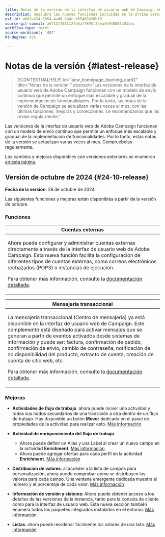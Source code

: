 ```yaml
---
title: Notas de la versión de la interfaz de usuario web de Campaign v8
description: Descubra las nuevas funciones incluidas en la última versión de la interfaz de usuario web de Campaign
exl-id: a0d2ab24-1854-4ad6-8a8c-b55488b20bf9
source-git-commit: a6713f451112fb5af7895f34ea4e938857c013ac
workflow-type: tm+mt
source-wordcount: '407'
ht-degree: 42%

---
```


# Notas de la versión  {#latest-release}

>[!CONTEXTUALHELP]
>id="acw_homepage_learning_card2"
>title="Notas de la versión "
>abstract="Las versiones de la interfaz de usuario web de Adobe Campaign funcionan con un modelo de envío continuo que permite un enfoque más escalable y gradual de la implementación de funcionalidades. Por lo tanto, las notas de la versión de Campaign se actualizan varias veces al mes, con las últimas funciones, mejoras y correcciones. Le recomendamos que las revise regularmente."

Las versiones de la interfaz de usuario web de Adobe Campaign funcionan con un modelo de envío continuo que permite un enfoque más escalable y gradual de la implementación de funcionalidades. Por lo tanto, estas notas de la versión se actualizan varias veces al mes. Compruébelas regularmente.

Los cambios y mejoras disponibles con versiones anteriores se enumeran [en esta página](release-notes-24.md).

## Versión de octubre de 2024 {#24-10-release}

**Fecha de la versión**: 29 de octubre de 2024

Las siguientes funciones y mejoras están disponibles a partir de la versión de octubre.

### Funciones

<table>
<thead>
<tr>
<th><strong>Cuentas externas</strong><br/></th>
</tr>
</thead>
<tbody>
<tr>
<td>
<p>Ahora puede configurar y administrar cuentas externas directamente a través de la interfaz de usuario web de Adobe Campaign. Esta nueva función facilita la configuración de diferentes tipos de cuentas externas, como correos electrónicos rechazados (POP3) o instancias de ejecución.</p>
<p>Para obtener más información, consulte la <a href="../administration/external-account.md">documentación detallada</a>.</p>
</td>
</tr>
</tbody>
</table>


<table>
<thead>
<tr>
<th><strong>Mensajería transaccional</strong><br/></th>
</tr>
</thead>
<tbody>
<tr>
<td>
<p>La mensajería transaccional (Centro de mensajería) ya está disponible en la interfaz de usuario web de Campaign. Este complemento está diseñado para activar mensajes que se generan a partir de eventos activados desde sistemas de información y puede ser: factura, confirmación de pedido, confirmación de envío, cambio de contraseña, notificación de no disponibilidad del producto, extracto de cuenta, creación de cuenta de sitio web, etc.</p>
<p>Para obtener más información, consulte la <a href="../transactional-messaging/transactional.md">documentación detallada</a>.</p>
</td>
</tr>
</tbody>
</table>

<!--table>
<thead>
<tr>
<th><strong>External deliveries</strong><br/></th>
</tr>
</thead>
<tbody>
<tr>
<td>
<p>You can now define External deliveries, and External delivery templates, in Campaign web user interface. With this mode, messages are generated in an input file which can be shared with your external provider. The External delivery mode is the default mode for the direct mail channel.</p>
</td>
</tr>
</tbody>
</table-->


### Mejoras

* **Actividades de flujo de trabajo**: ahora puede mover una actividad y todos sus nodos secundarios de una transición a otra dentro de un flujo de trabajo. Hay disponible un botón **Mover** dedicado en el panel de propiedades de la actividad para realizar esto. [Más información](../workflows/orchestrate-activities.md#move)

* **Actividad de enriquecimiento del flujo de trabajo**

   * Ahora puede definir un Alias y una Label al crear un nuevo campo en la actividad **Enrichment**. [Más información](../workflows/activities/enrichment.md#collection-settings)
   * Ahora puede agregar ofertas para cada perfil en la actividad **Enrichment**. [Más información](../workflows/activities/enrichment.md##add-offers)

* **Distribución de valores**: al acceder a la lista de campos para personalización, ahora puede comprobar cómo se distribuyen los valores para cada campo. Una ventana emergente dedicada muestra el número y el porcentaje de cada valor. [Más información](../query/build-query.md#distribution-values-query)

* **Información de versión y sistema**: Ahora puede obtener acceso a los detalles de las versiones de la instancia, tanto para la consola de cliente como para la interfaz de usuario web. Esta nueva sección también enumera todos los paquetes integrados instalados en el entorno. [Más información](../get-started/user-interface.md#user-interface-about)

* **Listas**: ahora puede reordenar fácilmente los valores de una lista. [Más información](../get-started/work-with-folders.md)
